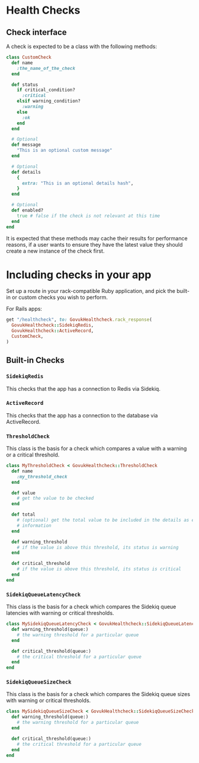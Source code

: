 # Health Checks

## Check interface

A check is expected to be a class with the following methods:

```ruby
class CustomCheck
  def name
    :the_name_of_the_check
  end

  def status
    if critical_condition?
      :critical
    elsif warning_condition?
      :warning
    else
      :ok
    end
  end

  # Optional
  def message
    "This is an optional custom message"
  end

  # Optional
  def details
    {
      extra: "This is an optional details hash",
    }
  end

  # Optional
  def enabled?
    true # false if the check is not relevant at this time
  end
end
```

It is expected that these methods may cache their results for performance
reasons, if a user wants to ensure they have the latest value they should
create a new instance of the check first.

# Including checks in your app

Set up a route in your rack-compatible Ruby application, and pick the built-in
or custom checks you wish to perform.

For Rails apps:

```ruby
get "/healthcheck", to: GovukHealthcheck.rack_response(
  GovukHealthcheck::SidekiqRedis,
  GovukHealthcheck::ActiveRecord,
  CustomCheck,
)
```

## Built-in Checks

### `SidekiqRedis`

This checks that the app has a connection to Redis via Sidekiq.

### `ActiveRecord`

This checks that the app has a connection to the database via ActiveRecord.

### `ThresholdCheck`

This class is the basis for a check which compares a value with a warning or a
critical threshold.

```ruby
class MyThresholdCheck < GovukHealthcheck::ThresholdCheck
  def name
    :my_threshold_check
  end

  def value
    # get the value to be checked
  end

  def total
    # (optional) get the total value to be included in the details as extra
    # information
  end

  def warning_threshold
    # if the value is above this threshold, its status is warning
  end

  def critical_threshold
    # if the value is above this threshold, its status is critical
  end
end
```

### `SidekiqQueueLatencyCheck`

This class is the basis for a check which compares the Sidekiq queue latencies
with warning or critical thresholds.

```ruby
class MySidekiqQueueLatencyCheck < GovukHealthcheck::SidekiqQueueLatencyCheck
  def warning_threshold(queue:)
    # the warning threshold for a particular queue
  end

  def critical_threshold(queue:)
    # the critical threshold for a particular queue
  end
end
```

### `SidekiqQueueSizeCheck`

This class is the basis for a check which compares the Sidekiq queue sizes
with warning or critical thresholds.

```ruby
class MySidekiqQueueSizeCheck < GovukHealthcheck::SidekiqQueueSizeCheck
  def warning_threshold(queue:)
    # the warning threshold for a particular queue
  end

  def critical_threshold(queue:)
    # the critical threshold for a particular queue
  end
end
```
